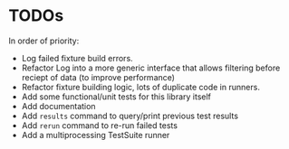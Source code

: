 # TODOs

In order of priority:

- Log failed fixture build errors.
- Refactor Log into a more generic interface that allows filtering before reciept of data (to improve performance)
- Refactor fixture building logic, lots of duplicate code in runners.
- Add some functional/unit tests for this library itself
- Add documentation
- Add `results` command to query/print previous test results
- Add `rerun` command to re-run failed tests
- Add a multiprocessing TestSuite runner
